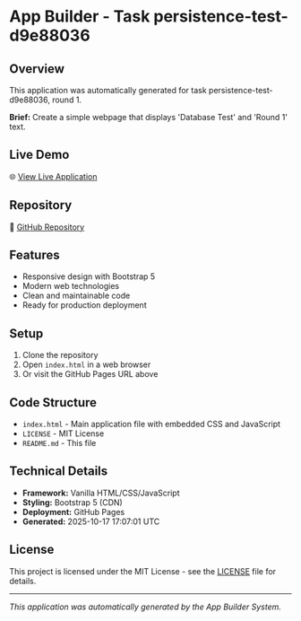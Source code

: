 # App Builder - Task persistence-test-d9e88036

## Overview
This application was automatically generated for task persistence-test-d9e88036, round 1.

**Brief:** Create a simple webpage that displays 'Database Test' and 'Round 1' text.

## Live Demo
🌐 [View Live Application](https://24f2000010.github.io/app-persistence-test-d9e88036/)

## Repository
📁 [GitHub Repository](https://github.com/24f2000010/app-persistence-test-d9e88036)

## Features
- Responsive design with Bootstrap 5
- Modern web technologies
- Clean and maintainable code
- Ready for production deployment

## Setup
1. Clone the repository
2. Open `index.html` in a web browser
3. Or visit the GitHub Pages URL above

## Code Structure
- `index.html` - Main application file with embedded CSS and JavaScript
- `LICENSE` - MIT License
- `README.md` - This file

## Technical Details
- **Framework:** Vanilla HTML/CSS/JavaScript
- **Styling:** Bootstrap 5 (CDN)
- **Deployment:** GitHub Pages
- **Generated:** 2025-10-17 17:07:01 UTC

## License
This project is licensed under the MIT License - see the [LICENSE](LICENSE) file for details.

---
*This application was automatically generated by the App Builder System.*
